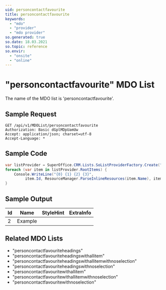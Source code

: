 ```yaml
---
uid: personcontactfavourite
title: personcontactfavourite
keywords:
  - "mdo"
  - "provider"
  - "mdo provider"
so.generated: true
so.date: 18.03.2021
so.topic: reference
so.envir:
  - "onsite"
  - "online"
---
```


# "personcontactfavourite" MDO List
The name of the MDO list is 'personcontactfavourite'.




## Sample Request

```http!
GET /api/v1/MDOList/personcontactfavourite
Authorization: Basic dGplMDpUamUw
Accept: application/json; charset=utf-8
Accept-Language: *

```

## Sample Code
```cs
var listProvider = SuperOffice.CRM.Lists.SoListProviderFactory.Create("personcontactfavourite", forceFlatList: true);
foreach (var item in listProvider.RootItems) {
    Console.WriteLine("{0} {1} {2} {3}", 
         item.Id, ResourceManager.ParseInlineResources(item.Name), item.StyleHint, item.ExtraInfo);
}
```

## Sample Output

|Id   | Name  |StyleHint|ExtraInfo |
| --- | ----- | ------- | -------- |
| 2 | Example | | |


## Related MDO Lists

* "personcontactfavouriteheadings"
* "personcontactfavouriteheadingswithallitem"
* "personcontactfavouriteheadingswithallitemwithnoselection"
* "personcontactfavouriteheadingswithnoselection"
* "personcontactfavouritewithallitem"
* "personcontactfavouritewithallitemwithnoselection"
* "personcontactfavouritewithnoselection"
